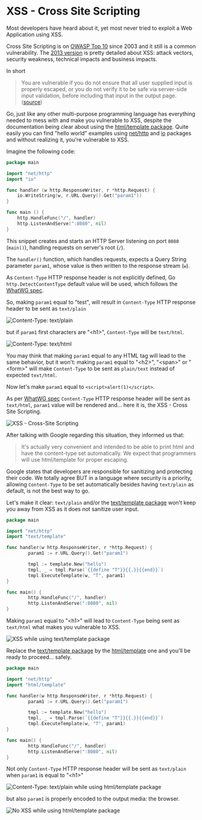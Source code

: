XSS - Cross Site Scripting
==========================

Most developers have heard about it, yet most never tried to exploit a Web
Application using XSS.

Cross Site Scripting is on [OWASP Top 10][0] since 2003 and it still is a common
vulnerability. The [2013 version][1] is pretty detailed about XSS:
attack vectors, security weakness, technical impacts and business impacts.

In short

> You are vulnerable if you do not ensure that all user supplied input is
> properly escaped, or you do not verify it to be safe via server-side input
> validation, before including that input in the output page. ([source][1])

Go, just like any other multi-purpose programming language has everything needed
to mess with and make you vulnerable to XSS, despite the documentation being
clear about using the [html/template package][2]. Quite easily you can find
"hello world" examples using [net/http][3] and [io][4] packages and without
realizing it, you're vulnerable to XSS.

Imagine the following code:

```go
package main

import "net/http"
import "io"

func handler (w http.ResponseWriter, r *http.Request) {
    io.WriteString(w, r.URL.Query().Get("param1"))
}

func main () {
    http.HandleFunc("/", handler)
    http.ListenAndServe(":8080", nil)
}
```

This snippet creates and starts an HTTP Server listening on port `8080`
(`main()`), handling requests on server's root (`/`).

The `handler()` function, which handles requests, expects a Query String
parameter `param1`, whose value is then written to the response stream (`w`).

As `Content-Type` HTTP response header is not explicitly defined, Go
`http.DetectContentType` default value will be used, which follows the
[WhatWG spec][5].

So, making `param1` equal to "test", will result in `Content-Type` HTTP
response header to be sent as `text/plain`

![Content-Type: text/plain][content-type-text-plain]

but if `param1` first characters are "&lt;h1&gt;", `Content-Type` will
be `text/html`.

![Content-Type: text/html][content-type-text-html]

You may think that making `param1` equal to any HTML tag will lead to the same
behavior, but it won't: making `param1` equal to "&lt;h2&gt;", "&lt;span&gt;"
or "&lt;form&gt;" will make `Content-Type` to be sent as `plain/text` instead
of expected `text/html`.

Now let's make `param1` equal to `<script>alert(1)</script>`.

As per [WhatWG spec][5] `Content-Type` HTTP response header will be sent as
`text/html`, `param1` value will be rendered and... here it is, the
XSS - Cross Site Scripting.

![XSS - Cross-Site Scripting][cross-site-scripting]

After talking with Google regarding this situation, they informed us that:

> It's actually very convenient and intended to be able to print html and have
> the content-type set automatically. We expect that programmers will use
> html/template for proper escaping.

Google states that developers are responsible for sanitizing and protecting
their code. We totally agree BUT in a language where security is a priority,
allowing `Content-Type` to be set automatically besides having `text/plain` as
default, is not the best way to go.

Let's make it clear: `text/plain` and/or the [text/template package][6] won't
keep you away from XSS as it does not sanitize user input.

```go
package main

import "net/http"
import "text/template"

func handler(w http.ResponseWriter, r *http.Request) {
        param1 := r.URL.Query().Get("param1")

        tmpl := template.New("hello")
        tmpl, _ = tmpl.Parse(`{{define "T"}}{{.}}{{end}}`)
        tmpl.ExecuteTemplate(w, "T", param1)
}

func main() {
        http.HandleFunc("/", handler)
        http.ListenAndServe(":8080", nil)
}
```

Making `param1` equal to "&lt;h1&gt;" will lead to `Content-Type` being sent as
`text/html` what makes you vulnerable to XSS.

![XSS while using text/template package][text-template-xss]

Replace the [text/template package][6] by the [html/template][2] one and you'll
be ready to proceed... safely.

```go
package main

import "net/http"
import "html/template"

func handler(w http.ResponseWriter, r *http.Request) {
        param1 := r.URL.Query().Get("param1")

        tmpl := template.New("hello")
        tmpl, _ = tmpl.Parse(`{{define "T"}}{{.}}{{end}}`)
        tmpl.ExecuteTemplate(w, "T", param1)
}

func main() {
        http.HandleFunc("/", handler)
        http.ListenAndServe(":8080", nil)
}
```

Not only `Content-Type` HTTP response header will be sent as `text/plain` when
`param1` is equal to "&lt;h1&gt;"

![Content-Type: text/plain while using html/template package][html-template-plain-text]

but also `param1` is properly encoded to the output media: the browser.

![No XSS while using html/template package][html-template-noxss]

[exploit-of-a-mom]: images/exploit-of-a-mom.png
[content-type-text-plain]: images/text-plain.png
[content-type-text-html]: images/text-html.png
[cross-site-scripting]: images/xss.png
[text-template-xss]: images/text-template-xss.png
[html-template-plain-text]: images/html-template-plain-text.png
[html-template-noxss]: images/html-template-text-plain-noxss.png

[0]: https://www.owasp.org/index.php/Category:OWASP_Top_Ten_Project
[1]: https://www.owasp.org/index.php/Top_10_2013-A3-Cross-Site_Scripting_(XSS)
[2]: https://golang.org/pkg/html/template/
[3]: https://golang.org/pkg/net/http/
[4]: https://golang.org/pkg/io/
[5]: https://mimesniff.spec.whatwg.org/#rules-for-identifying-an-unknown-mime-typ
[6]: https://golang.org/pkg/text/template/
